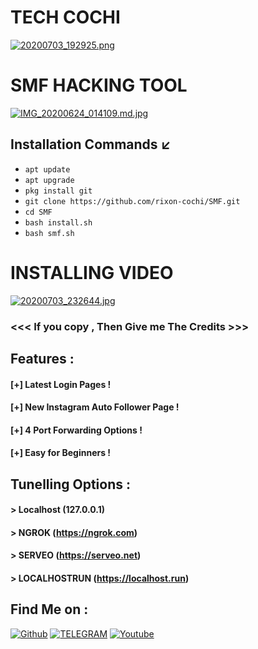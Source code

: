# TECH COCHI
[![20200703_192925.png](https://img.imageupload.net/2020/07/03/20200703_192925.png)](https://youtube.com/c/techcochi)

# SMF HACKING TOOL 
[![IMG_20200624_014109.md.jpg](https://imagehost.imageupload.net/2020/06/24/IMG_20200624_014109.md.jpg)](https://www.imageupload.net/image/9pFIc)

## Installation Commands ↙️
* `apt update`
* `apt upgrade`
* `pkg install git`
* `git clone https://github.com/rixon-cochi/SMF.git`
* `cd SMF`
* `bash install.sh`
* `bash smf.sh`

# INSTALLING VIDEO
[![20200703_232644.jpg](https://img.imageupload.net/2020/07/03/20200703_232644.jpg)](https://youtu.be/1cZuT0MagVU)

### <<< If you copy , Then Give me The Credits >>>

## Features :
#### [+] Latest Login Pages !
#### [+] New Instagram Auto Follower Page !
#### [+] 4 Port Forwarding Options !
#### [+] Easy for Beginners !

## Tunelling Options :
#### > Localhost (127.0.0.1)
#### > NGROK (https://ngrok.com)
#### > SERVEO (https://serveo.net)
#### > LOCALHOSTRUN (https://localhost.run)

## Find Me on :
[![Github](https://img.shields.io/badge/Github-TECH--COCHI-green?style=for-the-badge&logo=github)](https://github.com/rixon-cochi)
[![TELEGRAM](https://img.shields.io/badge/TELEGRAM-TECH--COCHI-blue?style=for-the-badge&logo=telegram)](https://t.me/techcochiyoutuber)
[![Youtube](https://img.shields.io/badge/Youtube-TECH--COCHI-red?style=for-the-badge&logo=youtube)](https://youtube.com/c/techcochi)



